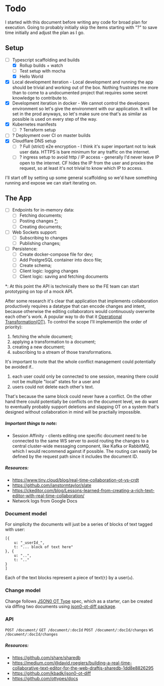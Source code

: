 # Todo

I started with this document before writing any code for broad plan for execution. Going to probably initially skip the items starting with "?" to save time initially and adjust the plan as I go.

## Setup

- [ ] Typescript scaffolding and builds
    + [x] Rollup builds + watch
    + [ ] Test setup with mocha
    + [x] Hello World
- [x] Local development iteration - Local development and running the app should be trivial and working out of the box. Nothing frustrates me more than to come to a undocumented project that requires some secret knowledge to contribute to.
- [x] Development iteration in docker - We cannot control the developers environment so let's give the environment with our application. It will be set in the prod anyways, so let's make sure one that's as similar as possible is used on every step of the way.
- [x] Kubernetes manifests
    - [ ] ? Terraform setup
- [ ] ? Deployment over CI on master builds
- [x] Cloudflare DNS setup
    - [ ] ? Full (strict) e2e encryption - I think it's super important not to leak user data. HTTPS is bare minimum for any traffic on the internet.
    - [ ] ? ingress setup to avoid http / IP access - generally I'd never leave IP open to the internet. CF hides the IP from the user and proxies the request, so at least it's not trivial to know which IP to access.

I'll start off by setting up some general scaffolding so we'd have something running and expose we can start iterating on.

## The App

- [ ] Endpoints for in-memory data:
    + [ ] Fetching documents;
    + [ ] Posting changes [*](#footnote-a);
    + [ ] Creating documents;
- [ ] Web Sockets support:
    + [ ] Subscribing to changes
    + [ ] Publishing changes;
- [ ] Persistence:
    + [ ] Create docker-compose file for dev;
    + [ ] Add PostgreSQL container into doco file;
    + [ ] Create schema;
    + [ ] Client logic: logging changes
    + [ ] Client logic: saving and fetching documents

<a name="footnote-a">*</a>: At this point the API is technically there so the FE team can start prototyping on top of a mock API.

After some research it's clear that application that implements collaboration productively requires a datatype that can encode changes and intent, because otherwise the editing collaborators would continuously overwrite each other's work. A popular way to do that it [Operational Transformation(OT)](en.wikipedia.org/wiki/Operational_transformation). To control the scope I'll implement(in the order of priority):

1. fetching the whole document;
2. applying a transformation to a document;
3. creating a new document;
4. subscribing to a stream of those transformations.

It's important to note that the whole conflict management could potentially be avoided if..

1. each user could only be connected to one session, meaning there could not be multiple "local" states for a user and
2. users could not delete each other's text.

That's because the same block could never have a conflict. On the other hand there could potentially be conflicts on the document level, we do want to eventually probably support deletions and slapping OT on a system that's designed without collaboration in mind will be practially impossible.

##### Important things to note:

- Session Affinity - clients editing one specific document need to be connected to the same WS server to avoid routing the changes to a central cluster-wide messaging component, like Kafka or RabbitMQ, which I would recommend against if possible. The routing can easily be defined by the request path since it includes the document ID.

##### Resources:

- https://www.tiny.cloud/blog/real-time-collaboration-ot-vs-crdt
- https://github.com/ianstormtaylor/slate
- https://ckeditor.com/blog/Lessons-learned-from-creating-a-rich-text-editor-with-real-time-collaboration/
- Network logs from Google Docs

### Document model

For simplicity the documents will just be a series of blocks of text tagged with user:

```
[{
    u: "_userId_",
    t: "... block of text here"
}, {
    u: "..",
    t: ".."
}
]
```

Each of the text blocks represent a piece of text(`t`) by a user(`u`).

### Change model

Change follows [JSON0 OT Type](https://github.com/ottypes/json0) spec, which as a starter, can be created via diffing two documents using [json0-ot-diff package](https://github.com/kbadk/json0-ot-diff).

### API

`POST /document/`
`GET /document/:docId`
`POST /document/:docId/changes`
`WS /document/:docId/changes`

##### Resources:

- https://github.com/share/sharedb
- https://medium.com/@david.roegiers/building-a-real-time-collaborative-text-editor-for-the-web-draftjs-sharedb-1dd8e8826295
- https://github.com/kbadk/json0-ot-diff
- https://github.com/ottypes/docs
